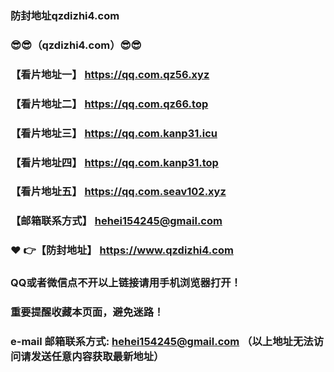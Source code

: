### 防封地址qzdizhi4.com
### :sunglasses::sunglasses:（qzdizhi4.com）:sunglasses::sunglasses:
### 【看片地址一】 https://qq.com.qz56.xyz
### 【看片地址二】 https://qq.com.qz66.top
### 【看片地址三】 https://qq.com.kanp31.icu
### 【看片地址四】 https://qq.com.kanp31.top
### 【看片地址五】 https://qq.com.seav102.xyz
### 【邮箱联系方式】  hehei154245@gmail.com
### :heart: :point_right:【防封地址】  https://www.qzdizhi4.com
### QQ或者微信点不开以上链接请用手机浏览器打开！
### 重要提醒收藏本页面，避免迷路！
### e-mail 邮箱联系方式: hehei154245@gmail.com （以上地址无法访问请发送任意内容获取最新地址）
